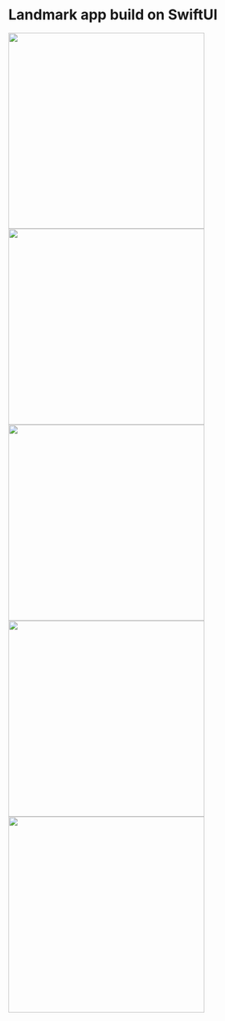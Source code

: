 # Landmark app build on SwiftUI

<img src="https://user-images.githubusercontent.com/17071211/205443240-ace3b323-c5b4-4372-b6f6-80df31933136.png" width="390"/>
<img src="https://user-images.githubusercontent.com/17071211/205443238-55577771-eec1-4886-b25b-f9fce33bc939.png" width="390"/>
<img src="https://user-images.githubusercontent.com/17071211/205443236-e6589d43-611c-41cc-bf30-603d09951a42.png" width="390"/>
<img src="https://user-images.githubusercontent.com/17071211/205443231-d06730a7-c905-4b0d-8e0b-38a7c132efe2.png" width="390"/>
<img src="https://user-images.githubusercontent.com/17071211/205443223-86ecbfad-7693-4f22-b7e2-68b88c7221ff.png" width="390"/>
